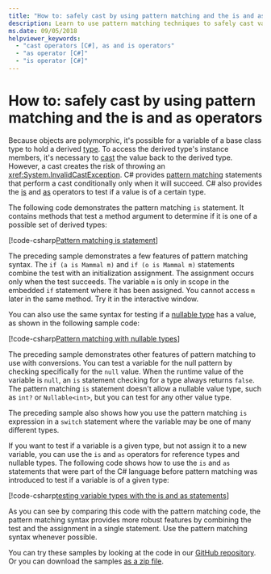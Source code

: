 ```yaml
---
title: "How to: safely cast by using pattern matching and the is and as operators"
description: Learn to use pattern matching techniques to safely cast variables to a different type. You can use pattern matching as well as the is and as operators to safely convert types.
ms.date: 09/05/2018
helpviewer_keywords: 
  - "cast operators [C#], as and is operators"
  - "as operator [C#]"
  - "is operator [C#]"
---
```

# How to: safely cast by using pattern matching and the is and as operators

Because objects are polymorphic, it's possible for a variable of a base class type to hold a derived [type](../programming-guide/types/index.md). To access the derived type's instance members, it's necessary to [cast](../programming-guide/types/casting-and-type-conversions.md) the value back to the derived type. However, a cast creates the risk of throwing an <xref:System.InvalidCastException>. C# provides [pattern matching](../pattern-matching.md) statements that perform a cast conditionally only when it will succeed. C# also provides the [is](../language-reference/operators/type-testing-and-conversion-operators.md#is-operator) and [as](../language-reference/operators/type-testing-and-conversion-operators.md#as-operator) operators to test if a value is of a certain type.

The following code demonstrates the pattern matching `is` statement. It contains methods that test a method argument to determine if it is one of a possible set of derived types:

[!code-csharp[Pattern matching is statement](../../../samples/snippets/csharp/how-to/safelycast/patternmatching/Program.cs#PatternMatchingIs)]

The preceding sample demonstrates a few features of pattern matching syntax. The `if (a is Mammal m)` and `if (o is Mammal m)` statements combine the test with an initialization assignment. The assignment occurs only when the test succeeds. The variable `m` is only in scope in the embedded `if` statement where it has been assigned. You cannot access `m` later in the same method. Try it in the interactive window.

You can also use the same syntax for testing if a [nullable type](../programming-guide/nullable-types/index.md) has a value, as shown in the following sample code:

[!code-csharp[Pattern matching with nullable types](../../../samples/snippets/csharp/how-to/safelycast/nullablepatternmatching/Program.cs#PatternMatchingNullable)]

The preceding sample demonstrates other features of pattern matching to use with conversions. You can test a variable for the null pattern by checking specifically for the `null` value. When the runtime value of the variable is `null`, an `is` statement checking for a type always returns `false`. The pattern matching `is` statement doesn't allow a nullable value type, such as `int?` or `Nullable<int>`, but you can test for any other value type.

The preceding sample also shows how you use the pattern matching `is` expression in a `switch` statement where the variable may be one of many different types.

If you want to test if a variable is a given type, but not assign it to a new variable, you can use the `is` and `as` operators for reference types and nullable types. The following code shows how to use the `is` and `as` statements that were part of the C# language before pattern matching was introduced to test if a variable is of a given type:

[!code-csharp[testing variable types with the is and as statements](../../../samples/snippets/csharp/how-to/safelycast/asandis/Program.cs#IsAndAs)]

As you can see by comparing this code with the pattern matching code, the pattern matching syntax provides more robust features by combining the test and the assignment in a single statement. Use the pattern matching syntax whenever possible.

You can try these samples by looking at the code in our [GitHub repository](https://github.com/dotnet/samples/tree/master/snippets/csharp/how-to/safelycast). Or you can download the samples [as a zip file](https://github.com/dotnet/samples/raw/master/snippets/csharp/how-to/safelycast.zip).
